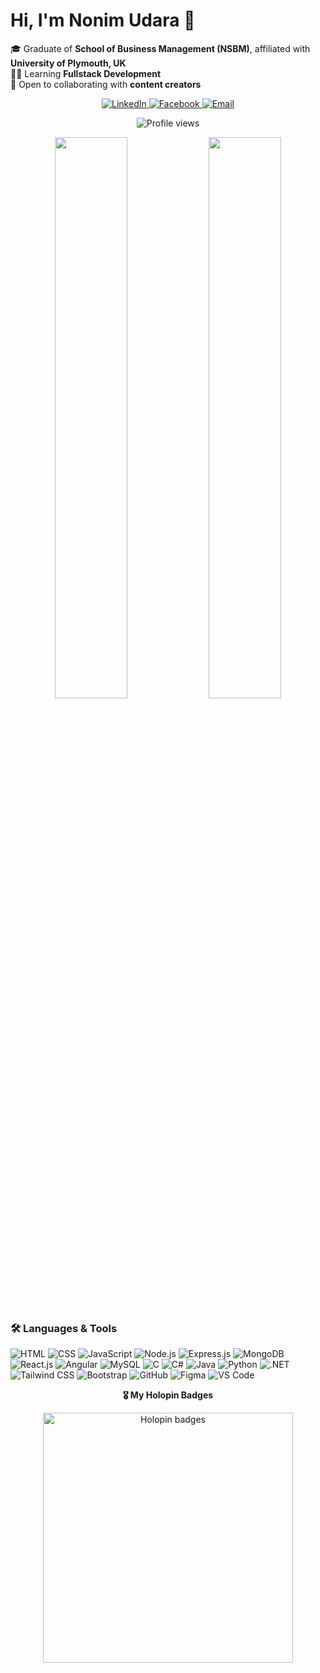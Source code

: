 # Hi, I'm Nonim Udara 👋

🎓 Graduate of **School of Business Management (NSBM)**, affiliated with **University of Plymouth, UK**  
👨‍💻 Learning **Fullstack Development**  
🤝 Open to collaborating with **content creators**  

<p align="center"> 
  
  <a href="https://www.linkedin.com/in/nonim-abeysekara-30b71a222/"> 
  <img 
    alt="LinkedIn" 
    src="https://img.shields.io/badge/LinkedIn-Nonim%20Abeysekara-blue?style=flat&logo=linkedin&logoColor=white"/> </a>
  </a>
  <a href="https://web.facebook.com/nonim.abeysekara/" target="_blank"> 
  <img 
    alt="Facebook" 
    src="https://img.shields.io/badge/Facebook-Nonim%20Abeysekara-blue?style=flat&logo=facebook&logoColor=white"
  />   
  </a>
  <a href="mailto:nonimudara123@gmail.com"> 
  <img 
    alt="Email" 
    src="https://img.shields.io/badge/Email-nonimudara123@gmail.com-red?style=flat&logo=gmail&logoColor=white"/> 
  </a>
</p>

<p align="center">
  <img src="https://komarev.com/ghpvc/?username=Nonim-Udara&color=blue" alt="Profile views" />
</p>

<p align="center">
  <img src="https://github-readme-stats-one-bice.vercel.app/api?username=NonimUdara&show_icons=true&count_private=true&theme=vue&bg_color=ffffff&title_color=007acc&text_color=333333&icon_color=007acc&border_color=E0E0E0" width="48%" />
  <img src="https://github-readme-stats-one-bice.vercel.app/api/top-langs/?username=NonimUdara&layout=compact&theme=vue&bg_color=ffffff&title_color=007acc&text_color=333333&icon_color=007acc&border_color=E0E0E0" width="48%" />
</p>

### 🛠 Languages & Tools
<p>
  <img alt="HTML" src="https://img.shields.io/badge/HTML-%23E34F26?style=for-the-badge&logo=html5&logoColor=white"/>
  <img alt="CSS" src="https://img.shields.io/badge/CSS-%231572B6?style=for-the-badge&logo=css3&logoColor=white"/>
  <img alt="JavaScript" src="https://img.shields.io/badge/JavaScript-%23323330?style=for-the-badge&logo=javascript&logoColor=%23F7DF1E"/>
  <img alt="Node.js" src="https://img.shields.io/badge/Node.js-%2343853D?style=for-the-badge&logo=node.js&logoColor=white"/>
  <img alt="Express.js" src="https://img.shields.io/badge/Express.js-%23404d59?style=for-the-badge"/>
  <img alt="MongoDB" src="https://img.shields.io/badge/MongoDB-%2347A248?style=for-the-badge&logo=mongodb&logoColor=white"/>
  <img alt="React.js" src="https://img.shields.io/badge/React-%2320232a?style=for-the-badge&logo=react&logoColor=%2361DAFB"/>
  <img alt="Angular" src="https://img.shields.io/badge/Angular-%23DD0031?style=for-the-badge&logo=angular&logoColor=white"/>
  <img alt="MySQL" src="https://img.shields.io/badge/MySQL-%2300f?style=for-the-badge&logo=mysql&logoColor=white"/>
  <img alt="C" src="https://img.shields.io/badge/C-%2300599C?style=for-the-badge&logo=c&logoColor=white"/>
  <img alt="C#" src="https://img.shields.io/badge/C%23-%23239120?style=for-the-badge&logo=c-sharp&logoColor=white"/>
  <img alt="Java" src="https://img.shields.io/badge/Java-%23ED8B00?style=for-the-badge&logo=java&logoColor=white"/>
  <img alt="Python" src="https://img.shields.io/badge/Python-%2314354C?style=for-the-badge&logo=python&logoColor=white"/>
  <img alt=".NET" src="https://img.shields.io/badge/.NET-%230078D7?style=for-the-badge&logo=.net&logoColor=white"/>
  <img alt="Tailwind CSS" src="https://img.shields.io/badge/TailwindCSS-%2338B2AC?style=for-the-badge&logo=tailwind-css&logoColor=white"/>
  <img alt="Bootstrap" src="https://img.shields.io/badge/Bootstrap-%23563D7C?style=for-the-badge&logo=bootstrap&logoColor=white"/>
  <img alt="GitHub" src="https://img.shields.io/badge/GitHub-%23121011?style=for-the-badge&logo=github&logoColor=white"/>
  <img alt="Figma" src="https://img.shields.io/badge/Figma-%23F24E1E?style=for-the-badge&logo=figma&logoColor=white"/>
  <img alt="VS Code" src="https://img.shields.io/badge/VS%20Code-%23007ACC?style=for-the-badge&logo=visual-studio-code&logoColor=white"/>
</p>

<p align="center">
  <strong>🎖 My Holopin Badges</strong>
</p>

<p align="center">
  <a href="https://holopin.io/@nonimudara" target="_blank">
    <img src="https://holopin.me/nonimudara" alt="Holopin badges" width="400"/>
  </a>
</p>
